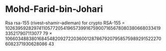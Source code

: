 # Mohd-Farid-bin-Johari
Rsa rsa-155 (rivest–shamir–adleman)
for crypto 
RSA-155 = 1026395928297411057720541965739916759007165678080380668033419335217907113077
          79
        × 1066034883801684548209272203600128786792079585759892915222706082371930628086
          43
